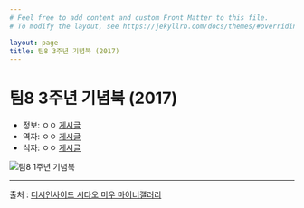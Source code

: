 ```yaml
---
# Feel free to add content and custom Front Matter to this file.
# To modify the layout, see https://jekyllrb.com/docs/themes/#overriding-theme-defaults

layout: page
title: 팀8 3주년 기념북 (2017)
---
```


# 팀8 3주년 기념북 (2017)

* 정보: ㅇㅇ [게시글](http://gall.dcinside.com/mgallery/board/view/?id=shitaomiu&no=7117)
* 역자: ㅇㅇ [게시글](http://gall.dcinside.com/mgallery/board/view/?id=shitaomiu&no=7787)
* 식자: ㅇㅇ [게시글](http://gall.dcinside.com/mgallery/board/view/?id=shitaomiu&no=8373)

![팀8 1주년 기념북]({{site.url}}/assets/images/magazine_0004.jpg)

---

출처 : [디시인사이드 시타오 미우 마이너갤러리](http://shitaomiu.com)

